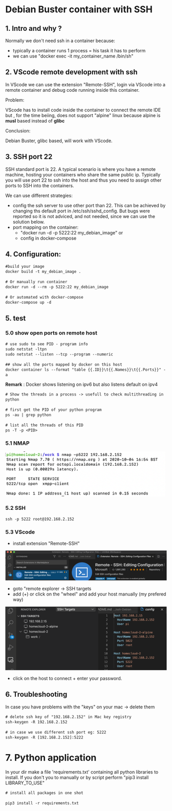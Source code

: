 # Debian Buster container with SSH

## 1. Intro and why ?

Normally we don't need ssh in a container because:

- typically a container runs 1 process = his task it has to perform
- we can use "docker exec -it my_container_name /bin/sh"

## 2. VScode remote development with ssh

In VScode we can use the extension "Remote-SSH", login via VScode into a remote container and debug code running inside this container.

Problem:

VScode has to install code inside the container to connect the remote IDE but , for the time beiing, does not support "alpine" linux because alpine is **musl** based instead of **glibc**

Conclusion:

Debian Buster, glibc based, will work with VScode.

## 3. SSH port 22

SSH standard port is 22. A typical scenario is where you have a remote machine, hosting your containers who share the same public ip. Typically you will use port 22 to ssh into the host and thus you need to assign other ports to SSH into the containers.

We can use different strategies:

- config the ssh server to use other port than 22. This can be achieved by changing ths default port in /etc/ssh/sshd_config. But bugs were reported so it is not adviced, and not needed, since we can use the solution below.
- port mapping on the container:
  - "docker run -d -p 5222:22 my_debian_image"
    or
  - config in docker-compose

## 4. Configuration:

```
#build your image
docker build -t my_debian_image .

# Or manually run container
docker run -d --rm -p 5222:22 my_debian_image

# Or automated with docker-compose
docker-compose up -d
```

## 5. test

### 5.0 show open ports on remote host

```
# use sudo to see PID - program info
sudo netstat -ltpn
sudo netstat --listen --tcp --program --numeric

## show all the ports mapped by docker on this host
docker container ls --format "table {{.ID}}\t{{.Names}}\t{{.Ports}}" -a
```

**Remark** : Docker shows listening on ipv6 but also listens default on ipv4

```
# Show the threads in a process -> usefull to check multithreading in python

# first get the PID of your python program
ps -au | grep python

# list all the threads of this PID
ps -T -p <PID>
```

### 5.1 NMAP

<img src="./img/nmap.png" width="500px">

### 5.2 SSH

```
ssh -p 5222 root@192.168.2.152
```

### 5.3 VScode

- install extension "Remote-SSH"

<img src="./img/remote-ssh-extension.png" width="600px">

- goto "remote explorer -> SSH targets
- add (+) or click on the "wheel" and add your host manually (my prefered way)

<img src="./img/ssh-target-config.png" width="600px">

- click on the host to connect + enter your password.

## 6. Troubleshooting

In case you have problems with the "keys" on your mac -> delete them

```
# delete ssh key of "192.168.2.152" in Mac key registry
ssh-keygen -R 192.168.2.152

# in case we use different ssh port eg: 5222
ssh-keygen -R [192.168.2.152]:5222
```

# 7. Python application

In your dir make a file 'requirements.txt' containing all python libraries to install. If you don't you to manually or by script perform "pip3 install LIBRARY_TO_USE"

```
# install all packages in one shot

pip3 install -r requirements.txt
```
